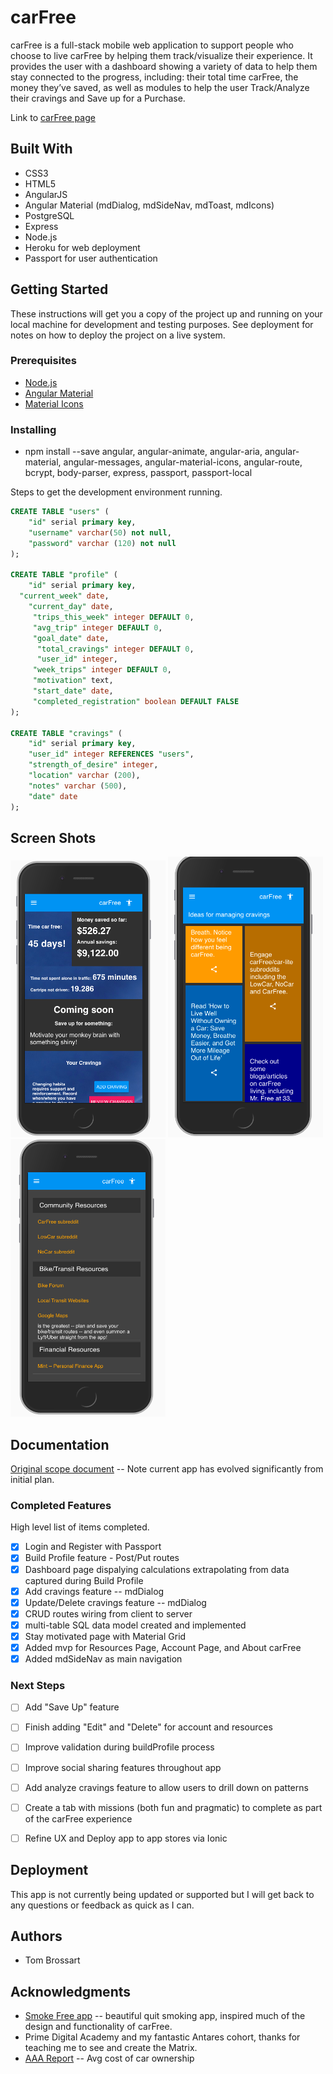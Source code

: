 # carFree

carFree is a full-stack mobile web application to support people who choose to live carFree by helping them track/visualize their experience. It provides the user with a dashboard showing a variety of data to help them stay connected to the progress, including: their total time carFree, the money they’ve saved, as well as modules to help the user Track/Analyze their cravings and Save up for a Purchase.

Link to [carFree page](https://carfreeapp.herokuapp.com/#/home)

## Built With

- CSS3
- HTML5
- AngularJS
- Angular Material (mdDialog, mdSideNav, mdToast, mdIcons)
- PostgreSQL
- Express
- Node.js
- Heroku for web deployment
- Passport for user authentication

## Getting Started

These instructions will get you a copy of the project up and running on your local machine for development and testing purposes. See deployment for notes on how to deploy the project on a live system.

### Prerequisites

- [Node.js](https://nodejs.org/en/)
- [Angular Material](https://material.angularjs.org/latest/)
- [Material Icons](https://fonts.googleapis.com/icon?family=Material+Icons)



### Installing

- npm install --save angular, angular-animate, angular-aria, angular-material, angular-messages, angular-material-icons, angular-route, bcrypt, body-parser, express, passport, passport-local

Steps to get the development environment running.

```sql
CREATE TABLE "users" (
	"id" serial primary key,
	"username" varchar(50) not null,
	"password" varchar (120) not null
);

CREATE TABLE "profile" (
	"id" serial primary key,
  "current_week" date,
	"current_day" date,
	 "trips_this_week" integer DEFAULT 0,
	 "avg_trip" integer DEFAULT 0,
	 "goal_date" date,
	  "total_cravings" integer DEFAULT 0,
	  "user_id" integer,
	 "week_trips" integer DEFAULT 0,
	 "motivation" text,
	 "start_date" date,
	 "completed_registration" boolean DEFAULT FALSE
);

CREATE TABLE "cravings" (
	"id" serial primary key,
	"user_id" integer REFERENCES "users",
	"strength_of_desire" integer,
	"location" varchar (200),
	"notes" varchar (500),
	"date" date
);
```

## Screen Shots
<img src="https://github.com/tomBrossart/car-free-1.0/blob/master/server/public/images/carFree_dash.png?raw=true" width="248">
<img src="https://github.com/tomBrossart/car-free-1.0/blob/master/server/public/images/carFree_motivation.png?raw=true" width="248">
<img src="https://github.com/tomBrossart/car-free-1.0/blob/master/server/public/images/carFree_resources.png?raw=true" width="248">

## Documentation

[Original scope document](https://docs.google.com/document/d/10Wff1AJMEjwTdhBk4UB5Cv-XMMN9Q2u2USDkaogekW4/edit?usp=sharing) -- Note current app has evolved significantly from initial plan.


### Completed Features

High level list of items completed.

- [x] Login and Register with Passport
- [x] Build Profile feature - Post/Put routes
- [x] Dashboard page dispalying calculations extrapolating from data captured during Build Profile
- [x] Add cravings feature -- mdDialog
- [x] Update/Delete cravings feature -- mdDialog
- [x] CRUD routes wiring from client to server
- [x] multi-table SQL data model created and implemented
- [x] Stay motivated page with Material Grid
- [x] Added mvp for Resources Page, Account Page, and About carFree
- [x] Added mdSideNav as main navigation

### Next Steps

- [ ] Add "Save Up" feature
- [ ] Finish adding "Edit" and "Delete" for account and resources
- [ ] Improve validation during buildProfile process
- [ ] Improve social sharing features throughout app
- [ ]  Add analyze cravings feature to allow users to drill down on patterns
- [ ] Create a tab with missions (both fun and pragmatic) to complete as part of the carFree experience
- [ ]  Refine UX and Deploy app to app stores via Ionic


## Deployment

This app is not currently being updated or supported but I will get back to any questions or feedback as quick as I can.

## Authors

* Tom Brossart


## Acknowledgments

* [Smoke Free app](https://smokefreeapp.com/) -- beautiful quit smoking app, inspired much of the design and functionality of carFree.
* Prime Digital Academy and my fantastic Antares cohort, thanks for teaching me to see and create the Matrix.
* [AAA Report](https://www.usatoday.com/story/news/nation/2013/04/16/aaa-car-ownership-costs/2070397/) -- Avg cost of car ownership
